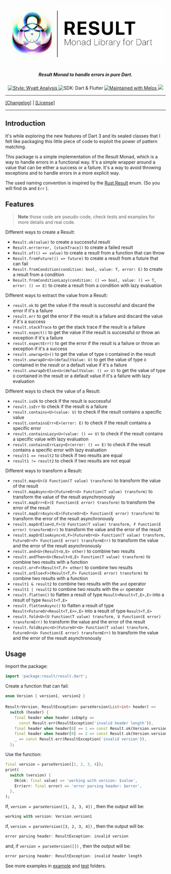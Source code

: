 <p align="center">
<img width="700px" src="resources/result_lib.png" style="background-color: rgb(255, 255, 255)">
<h5 align="center">Result Monad to handle errors in pure Dart.</h5>
</p>

<p align="center">
<a href="https://git.wyatt-studio.fr/Wyatt-FOSS/wyatt-packages/src/branch/master/packages/wyatt_analysis">
<img src="https://img.shields.io/badge/Style-Wyatt%20Analysis-blue.svg?style=flat-square" alt="Style: Wyatt Analysis" />
</a>

<img src="https://img.shields.io/badge/SDK-Dart%20%7C%20Flutter-blue?style=flat-square" alt="SDK: Dart & Flutter" />

<a href="https://github.com/invertase/melos">
<img src="https://img.shields.io/badge/Maintained%20with-melos-f700ff.svg?style=flat-square" alt="Maintained with Melos" />
</a>

<a href="https://drone.wyatt-studio.fr/hugo/result">
  <img src="https://drone.wyatt-studio.fr/api/badges/hugo/result/status.svg?ref=refs/heads/main" />
</a>

</p>

---

[[Changelog]](./CHANGELOG.md) | [[License]](./LICENSE)

---

## Introduction

It's while exploring the new features of Dart 3 and its sealed classes that I felt like packaging this little piece of code to exploit the power of pattern matching.

This package is a simple implementation of the Result Monad, which is a way to handle errors in a functional way. It's a simple wrapper around a value that can be either a success or a failure. It's a way to avoid throwing exceptions and to handle errors in a more explicit way.

The used naming convention is inspired by the [Rust Result](https://doc.rust-lang.org/std/result/enum.Result.html) enum. (So you will find `Ok` and `Err` ).

## Features

> **Note** those code are pseudo-code, check tests and examples for more details and real code.

Different ways to create a Result:
* `Result.ok(value)` to create a successful result
* `Result.err(error, [stackTrace])` to create a failed result
* `Result.of(() => value)` to create a result from a function that can throw
* `Result.fromFuture(() => future)` to create a result from a future that can fail
* `Result.fromCondition(condition: bool, value: T, error: E)` to create a result from a condition
* `Result.fromConditionLazy(condition: () => bool, value: () => T, error: () => E)` to create a result from a condition with lazy evaluation

Different ways to extract the value from a Result:
* `result.ok` to get the value if the result is successful and discard the error if it's a failure
* `result.err` to get the error if the result is a failure and discard the value if it's a success
* `result.stackTrace` to get the stack trace if the result is a failure
* `result.expect()` to get the value if the result is successful or throw an exception if it's a failure
* `result.expectErr()` to get the error if the result is a failure or throw an exception if it's a success
* `result.unwrap<U>()` to get the value of type `U` contained in the result
* `result.unwrapOr<U>(defaultValue: U)` to get the value of type `U` contained in the result or a default value if it's a failure
* `result.unwrapOrElse<U>(defaultValue: () => U)` to get the value of type `U` contained in the result or a default value if it's a failure with lazy evaluation

Different ways to check the value of a Result:
* `result.isOk` to check if the result is successful
* `result.isErr` to check if the result is a failure
* `result.contains<U>(value: U)` to check if the result contains a specific value
* `result.containsErr<E>(error: E)` to check if the result contains a specific error
* `result.containsLazy<U>(value: () => U)` to check if the result contains a specific value with lazy evaluation
* `result.containsErrLazy<E>(error: () => E)` to check if the result contains a specific error with lazy evaluation
* `result1 == result2` to check if two results are equal
* `result1 != result2` to check if two results are not equal

Different ways to transform a Result:
* `result.map<U>(U Function(T value) transform)` to transform the value of the result
* `result.mapAsync<U>(FutureOr<U> Function(T value) transform)` to transform the value of the result asynchronously
* `result.mapErr<E>(E Function(E error) transform)` to transform the error of the result
* `result.mapErrAsync<E>(FutureOr<E> Function(E error) transform)` to transform the error of the result asynchronously
* `result.mapOrElse<U,F>(U Function(T value) transform, F Function(E error) transformErr)` to transform the value and the error of the result
* `result.mapOrElseAsync<U,F>(FutureOr<U> Function(T value) transform, FutureOr<F> Function(E error) transformErr)` to transform the value and the error of the result asynchronously
* `result.and<U>(Result<U,E> other)` to combine two results
* `result.andThen<U>(Result<U,E> Function(T value) transform)` to combine two results with a function
* `result.or<F>(Result<T,F> other)` to combine two results
* `result.orElse<F>(Result<T,F> Function(E error) transform)` to combine two results with a function
* `result1 & result2` to combine two results with the `and` operator
* `result1 | result2` to combine two results with the `or` operator
* `result.flatten()` to flatten a result of type `Result<Result<T,E>,E>` into a result of type `Result<T,E>`
* `result.flattenAsync()` to flatten a result of type `Result<FutureOr<Result<T,E>>,E>` into a result of type `Result<T,E>`
* `result.fold<U>(U Function(T value) transform, U Function(E error) transformErr)` to transform the value and the error of the result
* `result.foldAsync<U>(FutureOr<U> Function(T value) transform, FutureOr<U> Function(E error) transformErr)` to transform the value and the error of the result asynchronously

## Usage

Import the package:

```dart
import 'package:result/result.dart';
```

Create a function that can fail:

```dart
enum Version { version1, version2 }

Result<Version, ResultException> parseVersion(List<int> header) =>
  switch (header) {
    final header when header.isEmpty =>
      const Result.err(ResultException('invalid header length')),
    final header when header[0] == 1 => const Result.ok(Version.version1),
    final header when header[0] == 2 => const Result.ok(Version.version2),
    _ => const Result.err(ResultException('invalid version')),
  };
```

Use the function:

```dart
final version = parseVersion([1, 2, 3, 4]);
print(
  switch (version) {
    Ok(ok: final value) => 'working with version: $value',
    Err(err: final error) => 'error parsing header: $error',
  },
);
```

If, `version = parseVersion([1, 2, 3, 4])` , then the output will be:

```dart
working with version: Version.version1
```

if, `version = parseVersion([3, 2, 3, 4])` , then the output will be:

```dart
error parsing header: ResultException: invalid version
```

and, if `version = parseVersion([])` , then the output will be:

```dart
error parsing header: ResultException: invalid header length
```

See more examples in [example](./example/lib/main.dart) and [test](./test/result_test.dart) folders.
